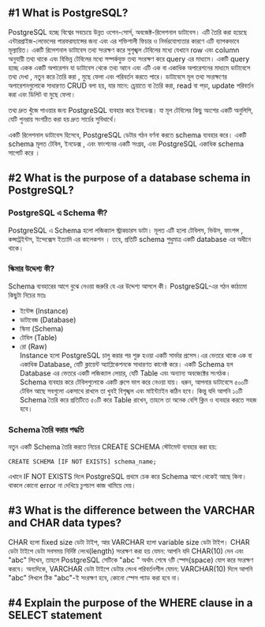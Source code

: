 ## #1 What is PostgreSQL?

PostgreSQL হচ্ছে বিশ্বের সবচেয়ে উন্নত ওপেন-সোর্স, অবজেক্ট-রিলেশনাল ডাটাবেস। এটি তৈরি করা হয়েছে এন্টারপ্রাইজ-লেভেলের পারফরম্যান্সের জন্য এবং এর শক্তিশালী ফিচার ও নির্ভরযোগ্যতার কারণে এটি ব্যাপকভাবে মূল্যায়িত। একটি রিলেশনাল ডাটাবেস তথ্য সংরক্ষণ করে সুশৃঙ্খল টেবিলের মধ্যে যেখানে row এবং column অনুযায়ী তথ্য থাকে এবং বিভিন্ন টেবিলের মধ্যে সম্পর্কযুক্ত তথ্য সংরক্ষণ করে query এর মাধ্যমে। একটি query হচ্ছে একক একটি অপারেশন যা ডাটাবেস থেকে তথ্য আনে এবং এটি এক বা একাধিক অপারেশনের মাধ্যমে ডাটাবেসে তথ্য দেখা , নতুন করে তৈরি করা , মুছে ফেলা এবং পরিবর্তন করতে পারে। ডাটাবেসে মূল তথ্য সংরক্ষণের অপারেশনগুলোকে সাধারণত CRUD বলা হয়, যার মানে: চ্রেয়াতে বা তৈরি করা, read বা পড়া, update পরিবর্তন করা এবং ডিলিট বা মুছে ফেলা।

তথ্য দ্রুত খুঁজে পাওয়ার জন্য PostgreSQL ব্যবহার করে ইনডেক্স। যা মূল টেবিলের কিছু অংশের একটি অনুলিপি, যেটি পুনরায় সংগঠিত করা হয় দ্রুত সার্চের সুবিধার্থে।

একটি রিলেশনাল ডাটাবেস হিসেবে, PostgreSQL ডেটার গঠন বর্ণনা করতে schema ব্যবহার করে। একটি schema মূলত টেবিল, ইনডেক্স , এবং ফাংশনের একটি সংগ্রহ, এবং PostgreSQL একাধিক schema সাপোর্ট করে ।

## #2 What is the purpose of a database schema in PostgreSQL?

### PostgreSQL এ Schema কী?

PostgreSQL এ Schema হলো লজিক্যাল স্ট্রাকচারস ডাটা। মূলত এটি হলো টেবিলস, ভিউস, ফাংশন্স , কন্সট্রেইন্টস, ইন্দেক্সেস ইত্যাদি এর কালেকশন । তবে, প্রতিটি schema শুধুমাত্র একটি database এর অধীনে থাকে।

### স্কিমার উদ্দেশ্য কী?

Schema ব্যবহারের আগে বুঝে নেওয়া জরুরি যে এর উদ্দেশ্য আসলে কী। PostgreSQL-এর গঠন কাঠামো কিছুটা নিচের মতঃ

-   ইন্টেন্স (Instance)
-   ডাটাবেজ (Database)
-   স্কিমা (Schema)
-   টেবিল (Table)
-   রো (Raw)  
    Instance হলো PostgreSQL চালু করার পর শুরু হওয়া একটি সার্ভার প্রসেস।এর ভেতরে থাকে এক বা একাধিক Database, যেটি ক্লায়েন্ট অ্যাপ্লিকেশনকে সাধারণত কানেক্ট করে। একটি Schema হল Database এর ভেতরে একটি লজিক্যাল লেয়ার, যেটি Table এবং অন্যান্য অবজেক্টের সংগঠক।
    Schema ব্যবহার করে টেবিলগুলোকে একটি গ্রুপে ভাগ করে নেওয়া যায়। ধরুন, আপনার ডাটাবেসে ৫০০টি টেবিল আছে সবগুলো একসাথে রাখলে তা খুবই বিশৃঙ্খল এবং মাইন্ট্যাইন কঠিন হবে। কিন্তু যদি আপনি ১০টি Schema তৈরি করে প্রতিটিতে ৫০টি করে Table রাখেন, তাহলে তা অনেক বেশি ক্লিন ও ব্যবহার করতে সহজ হবে।

### Schema তৈরি করার পদ্ধতি

নতুন একটি Schema তৈরি করতে নিচের CREATE SCHEMA স্টেটমেন্ট ব্যবহার করা হয়:

```
CREATE SCHEMA [IF NOT EXISTS] schema_name;
```

এখানে IF NOT EXISTS দিলে PostgreSQL প্রথমে চেক করে Schema আগে থেকেই আছে কিনা। থাকলে কোনো error না দেখিয়ে চুপচাপ কাজ থামিয়ে দেয়।

## #3 What is the difference between the VARCHAR and CHAR data types?

CHAR হলো fixed size ডেটা টাইপ, আর VARCHAR হলো variable size ডেটা টাইপ।
CHAR ডেটা টাইপে ডেটা সবসময় নির্দিষ্ট লেংথ(length) সংরক্ষণ করা হয় যেমন: আপনি যদি CHAR(10) দেন এবং "abc" লিখেন, তাহলে PostgreSQL সেটিকে "abc " অর্থাৎ শেষে ৭টি স্পেস(space) যোগ করে সংরক্ষণ করবে। অন্যদিকে, VARCHAR ডেটা টাইপে ডেটার লেংথ পরিবর্তনশীল যেমন: VARCHAR(10) দিলে আপনি "abc" লিখলে ঠিক "abc"-ই সংরক্ষণ হবে, কোনো স্পেস প্যাড করা হবে না।

## #4 Explain the purpose of the WHERE clause in a SELECT statement
